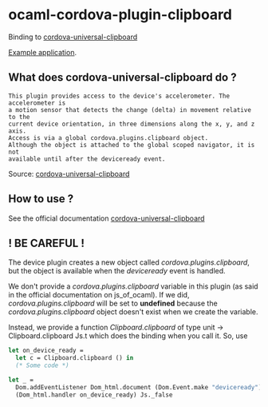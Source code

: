 # ocaml-cordova-plugin-clipboard

Binding to
[cordova-universal-clipboard](https://github.com/VersoSolutions/CordovaClipboard)

[Example
application](https://github.com/dannywillems/ocaml-cordova-plugin-clipboard-example).

## What does cordova-universal-clipboard do ?

```
This plugin provides access to the device's accelerometer. The accelerometer is
a motion sensor that detects the change (delta) in movement relative to the
current device orientation, in three dimensions along the x, y, and z axis.
Access is via a global cordova.plugins.clipboard object.
Although the object is attached to the global scoped navigator, it is not
available until after the deviceready event.
```

Source: [cordova-universal-clipboard](https://github.com/VersoSolutions/CordovaClipboard)

## How to use ?

See the official documentation
[cordova-universal-clipboard](https://github.com/VersoSolutions/CordovaClipboard)

## ! BE CAREFUL !

The device plugin creates a new object called *cordova.plugins.clipboard*, but the object is
available when the *deviceready* event is handled.

We don't provide a *cordova.plugins.clipboard* variable in this plugin (as said in the official
documentation on js_of_ocaml). If we did, *cordova.plugins.clipboard* will be set to **undefined**
because the *cordova.plugins.clipboard* object doesn't exist when we create the variable.

Instead, we provide a function *Clipboard.clipboard* of type unit -> Clipboard.clipboard
Js.t which does the binding when you call it.
So, use

```OCaml
let on_device_ready =
  let c = Clipboard.clipboard () in
  (* Some code *)

let _ =
  Dom.addEventListener Dom_html.document (Dom.Event.make "deviceready")
  (Dom_html.handler on_device_ready) Js._false
```
